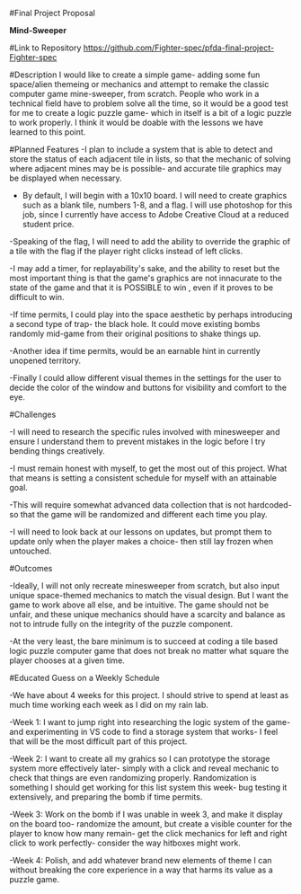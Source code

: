#Final Project Proposal

**Mind-Sweeper**

#Link to Repository
https://github.com/Fighter-spec/pfda-final-project-Fighter-spec


#Description
I would like to create a simple game- adding some fun space/alien themeing or mechanics and attempt to remake the classic computer game mine-sweeper, from scratch. People who work in a technical field have to problem solve all the time, so it would be a good test for me to create a logic puzzle game- which in itself is a bit of a logic puzzle to work properly. I think it would be doable with the lessons we have learned to this point.

#Planned Features
-I plan to include a system that is able to detect and store the status of each adjacent tile in lists, so that the mechanic of solving where adjacent mines may be is possible- and accurate tile graphics may be displayed when necessary.

- By default, I will begin with a 10x10 board. I will need to create graphics such as a blank tile, numbers 1-8, and a flag. I will use photoshop for this job, since I currently have access to Adobe Creative Cloud at a reduced student price.

-Speaking of the flag, I will need to add the ability to override the graphic of a tile with the flag if the player right clicks instead of left clicks. 

-I may add a timer, for replayability's sake, and the ability to reset but the most important thing is that the game's graphics are not innacurate to the state of the game and that it is POSSIBLE to win , even if it proves to be difficult to win.

-If time permits, I could play into the space aesthetic by perhaps introducing a second type of trap- the black hole. It could move existing bombs randomly mid-game from their original positions to shake things up.

-Another idea if time permits, would be an earnable hint in currently unopened territory. 

-Finally I could allow different visual themes in the settings for the user to decide the color of the window and buttons for visibility and comfort to the eye.


#Challenges

-I will need to research the specific rules involved with minesweeper and ensure I understand them to prevent mistakes in the logic before I try bending things creatively. 

-I must remain honest with myself, to get the most out of this project.
What that means is setting a consistent schedule for myself with an attainable goal. 

-This will require somewhat advanced data collection that is not hardcoded- so that the game will be randomized and different each time you play.

-I will need to look back at our lessons on updates, but prompt them to update only when the player makes a choice- then still lay frozen when untouched.


#Outcomes

-Ideally, I will not only recreate minesweeper from scratch, but also input unique space-themed mechanics to match the visual design. But I want the game to work above all else, and be intuitive. The game should not be unfair, and these unique mechanics should have a scarcity and balance as not to intrude fully on the integrity of the puzzle component.

-At the very least, the bare minimum is to succeed at coding a tile based logic puzzle computer game that does not break no matter what square the player chooses at a given time.


#Educated Guess on a Weekly Schedule

-We have about 4 weeks for this project. I should strive to spend at least as much time working each week as I did on my rain lab.

-Week 1: I want to jump right into researching the logic system of the game- and experimenting in VS code to find a storage system that works- I feel that will be the most difficult part of this project.

-Week 2: I want to create all my grahics so I can prototype the storage system more effectively later- simply with a click and reveal mechanic to check that things are even randomizing properly. Randomization is something I should get working for this list system this week- bug testing it extensively, and preparing the bomb if time permits.

-Week 3: Work on the bomb if I was unable in week 3, and make it display on the board too- randomize the amount, but create a visible counter for the player to know how many remain- get the click mechanics for left and right click to work perfectly- consider the way hitboxes might work.

-Week 4: Polish, and add whatever brand new elements of theme I can without breaking the core experience in a way that harms its value as a puzzle game.
